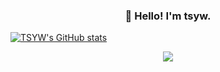 <h3 align="center">👋 Hello! I'm tsyw.</h3>
<!---
tsyw/tsyw is a ✨ special ✨ repository because its `README.md` (this file) appears on your GitHub profile.
You can click the Preview link to take a look at your changes.
--->

[![TSYW's GitHub stats](https://github-readme-stats.vercel.app/api?username=tsyw)](https://github.com/tsyw/github-readme-stats)

<div align="center"> <img src="https://github-profile-trophy.vercel.app/?username=tsyw" /> </div>

